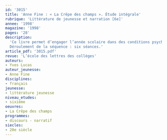 ```yaml
---
id: '3015'
title: 'Anne Fine : « La Crêpe des champs ». Étude intégrale'
rubrique: 'Littérature de jeunesse et narration [6e]'
annee: '1998'
magazine: '1998'
pages: '28'
description: 
  'Ce livre permet d’engager l’année scolaire dans des conditions psycho-affectives favorables. La vision qui est donnée de l’école dans ce roman est d’une telle fraîcheur qu’elle aide à balayer tout ce qui entrave le bon climat du groupe-classe. L’écriture est limpide, et surtout, la construction du roman autorise à opérer les choix que l’on attend en début d’année de sixième.
  Déroulement de la séquence : six séances.'
article_pdf: '3015.pdf'
revue: 'L’école des lettres des collèges'
auteurs:
- Yves Lucas
auteur_jeunesse:
- Anne Fine
disciplines:
- français
jeunesse:
- littérature jeunesse
niveau_etudes:
- sixième
oeuvres:
- La Crêpe des champs
programmes:
- discours - narratif
siecles:
- 20e siècle
---
```

